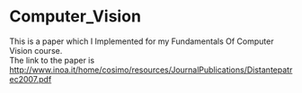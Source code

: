 # Computer_Vision
This is a paper which I Implemented for my Fundamentals Of Computer Vision course.
<br>
The link to the paper is http://www.inoa.it/home/cosimo/resources/JournalPublications/Distantepatrec2007.pdf
